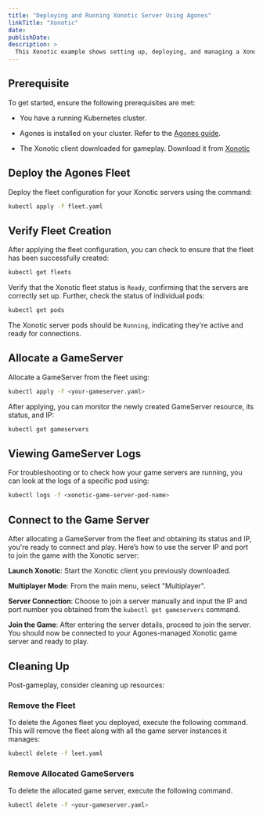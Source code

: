 ```yaml
---
title: "Deploying and Running Xonotic Server Using Agones"
linkTitle: "Xonotic"
date:
publishDate:
description: >
  This Xonotic example shows setting up, deploying, and managing a Xonotic game server on a Kubernetes cluster with Agones. It uses a simple Go wrapper to connect existing game servers with Agones, making it straightforward to run games in the cloud.
---
```


## Prerequisite

 To get started, ensure the following prerequisites are met:

  - You have a running Kubernetes cluster.

  - Agones is installed on your cluster. Refer to the [Agones guide](https://agones.dev/site/docs/installation/install-agones/).

  - The Xonotic client downloaded for gameplay. Download it from [Xonotic](http://www.xonotic.org)

## Deploy the Agones Fleet

Deploy the fleet configuration for your Xonotic servers using the command:

```bash
kubectl apply -f fleet.yaml
```

## Verify Fleet Creation

After applying the fleet configuration, you can check to ensure that the fleet has been successfully created:

```bash
kubectl get fleets
```

Verify that the Xonotic fleet status is `Ready`, confirming that the servers are correctly set up. Further, check the status of individual pods:

```bash
kubectl get pods
```

The Xonotic server pods should be `Running`, indicating they're active and ready for connections.

## Allocate a GameServer

Allocate a GameServer from the fleet using:

```bash
kubectl apply -f <your-gameserver.yaml>
```

After applying, you can monitor the newly created GameServer resource, its status, and IP:

```bash
kubectl get gameservers
```

## Viewing GameServer Logs

For troubleshooting or to check how your game servers are running, you can look at the logs of a specific pod using:

```bash
kubectl logs -f <xonotic-game-server-pod-name>
```

## Connect to the Game Server

After allocating a GameServer from the fleet and obtaining its status and IP, you're ready to connect and play. Here’s how to use the server IP and port to join the game with the Xonotic server:

**Launch Xonotic**: Start the Xonotic client you previously downloaded.

**Multiplayer Mode**: From the main menu, select "Multiplayer".

**Server Connection**: Choose to join a server manually and input the IP and port number you obtained from the `kubectl get gameservers` command.

**Join the Game**: After entering the server details, proceed to join the server. You should now be connected to your Agones-managed Xonotic game server and ready to play.

## Cleaning Up

Post-gameplay, consider cleaning up resources:

### Remove the Fleet

To delete the Agones fleet you deployed, execute the following command. This will remove the fleet along with all the game server instances it manages:

```bash
kubectl delete -f leet.yaml
```

### Remove Allocated GameServers

To delete the allocated game server, execute the following command.

```bash
kubectl delete -f <your-gameserver.yaml>
```
